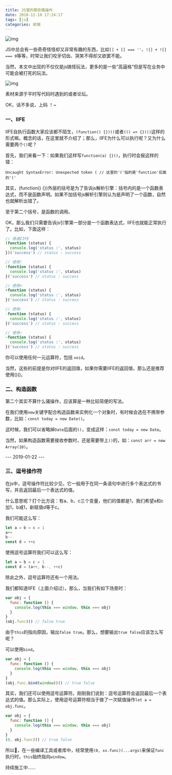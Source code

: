```yaml
---
title: JS里的那些骚操作
date: 2018-12-10 17:24:17
tags: [js]
categories: 前端
---
```


![img](http://web-site-files.ashshen.cc/blog-header-images/nature-1.jpg)

JS中总会有一些奇奇怪怪却又非常有趣的东西，比如`[] + [] === ''`、`![] + ![] === 0`等等，时常让我们咬牙切齿、哭笑不得却又欲罢不能。

当然，本文中出现的不仅仅是js搞怪玩法，更多的是一些“高逼格”但是写在业务中可能会被打死的玩法。

<!-- more -->

![img](http://web-site-files.ashshen.cc/blog-header-images/nature-1.jpg)

素材来源于平时写代码时遇到的或者论坛。

OK，话不多说，上码 ！~

### 一、IIFE

IIFE自执行函数大家应该都不陌生，`(function() {})()`或者`(() => {})()`这样的形式嘛。概念的话，在这里就不介绍了；那么，IIFE为什么可以执行呢？又为什么需要两个`()`呢？

首先，我们来看一下：如果我们这样写`function(a) {}()`，执行时会报这样的错：

```
Uncaught SyntaxError: Unexpected token ( // 这里的'('指的是'function'后面的'('
```

其实，(function() {})外层的括号是为了告诉js解析引擎：括号内的是一个函数表达式，而不是函数声明。如果不加括号js解析引擎则认为是声明了一个函数，自然也就解析出错了。

至于第二个括号，是函数的调用。

OK，那么我们只需要告诉js引擎第一部分是一个函数表达式，IIFE也就能正常执行了。比如，下面这样：

``` js
// 普通IIFE
(function (status) {
  console.log('status :', status)
})('success') // status : success

// 使用!
!function (status) {
  console.log('status :', status)
}('success') // status : success

// 使用+
+function (status) {
  console.log('status :', status)
}('success') // status : success

// 使用-
-function (status) {
  console.log('status :', status)
}('success') // status : success

// 使用~
~function (status) {
  console.log('status :', status)
}('success') // status : success
```

你可以使用任何一元运算符，包括 `void`。

当然，这些的前提是你对IIFE的返回值，如果你需要IIFE的返回值，那么还是推荐使用()()。

### 二、构造函数

第二个其实不算什么骚操作，应该算是一种比较简便的写法。

在我们使用`new`关键字配合构造函数来实例化一个对象时，有时候会选在不携带参数，比如：`const today = new Date()`。

这时候，我们可以省略掉`Date`后面的`()`，变成这样：`const today = new Date`。

当然，如果构造函数需要接收参数时，还是需要带上`()`的，如：`const arr = new Array(10)`。


--- 2019-01-22 ---

### 三、逗号操作符

在js中，逗号操作符比较少见，它一般用于在同一条语句中进行多个表达式的书写，并且返回最后一个表达式的值。

什么意思呢？打个比方说：有a、b、c三个变量，他们的值都是1，我们希望a和c加1，b减1，新赋值d等于c。

我们可能这么写：

``` js
let a = b = c = 1
a++
b--
const d = ++c
```

使用逗号运算符我们可以这么写：

``` js
let a = b = c = 1
const d = (a++, b--, ++c)
```

除此之外，逗号运算符还有一个用法。

我们都知道IIFE（上面介绍过）。那么，当我们有如下场景时：

``` js
var obj = {
  func: function () {
    console.log(this === window, this === obj)
  }
}
(obj.func)() // false true
```

由于`this`的指向原因，输出`false true`。那么，想要输出`true false`应该怎么写呢？

可以使用`bind`。

``` js
var obj = {
  func: function () {
    console.log(this === window, this === obj)
  }
}
(obj.func.bind(window))() // true false
```

其实，我们还可以使用逗号运算符。刚刚我们说到：逗号运算符会返回最后一个表达式的值。那么实际上，使用逗号运算符相当于做了一次赋值操作`let a = obj.func`。

``` js
var obj = {
  func: function () {
    console.log(this === window, this === obj)
  }
}
(0, obj.func)() // true false
```

所以，在一些编译工具或者库中，经常使用`(0, xx.func)(...args)`来保证`func`执行时，`this`始终指向`window`。

持续施工中......

















